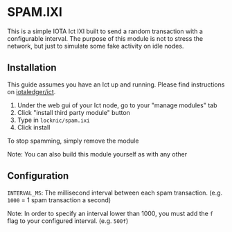 # SPAM.IXI
This is a simple IOTA Ict IXI built to send a random transaction with a configurable interval. The purpose of this module is not to stress the network, but just to simulate some fake activity on idle nodes.

## Installation

This guide assumes you have an Ict up and running. Please find instructions on [iotaledger/ict](https://github.com/iotaledger/ict#installation).

1. Under the web gui of your Ict node, go to your "manage modules" tab
2. Click "install third party module" button
3. Type in `locknic/spam.ixi`
4. Click install

To stop spamming, simply remove the module 

Note: You can also build this module yourself as with any other

## Configuration

`INTERVAL_MS`: The millisecond interval between each spam transaction. (e.g. `1000` = 1 spam transaction a second)

Note: In order to specify an interval lower than 1000, you must add the `f` flag to your configured interval. (e.g. `500f`)
